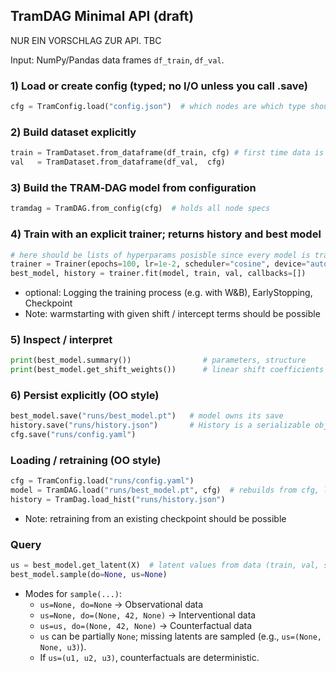 


## TramDAG Minimal API (draft)

NUR EIN VORSCHLAG ZUR API. TBC


Input: NumPy/Pandas data frames `df_train`, `df_val`.

### 1) Load or create config (typed; no I/O unless you call .save)
```python
cfg = TramConfig.load("config.json")  # which nodes are which type should be already known here 
```

### 2) Build dataset explicitly 
```python
train = TramDataset.from_dataframe(df_train, cfg) # first time data is introduced therefore write : levels, min max vals to the cfg when this function is called for trainset
val   = TramDataset.from_dataframe(df_val,  cfg)
```

### 3) Build the TRAM‑DAG model from configuration
```python
tramdag = TramDAG.from_config(cfg)  # holds all node specs
```

### 4) Train with an explicit trainer; returns history and best model



```python
# here should be lists of hyperparams posisble since every model is trained indepentely
trainer = Trainer(epochs=100, lr=1e-2, scheduler="cosine", device="auto")
best_model, history = trainer.fit(model, train, val, callbacks=[])
```
- optional: Logging the training process (e.g. with W&B), EarlyStopping, Checkpoint
- Note: warmstarting with given shift / intercept terms should be possible

### 5) Inspect / interpret
```python
print(best_model.summary())                # parameters, structure
print(best_model.get_shift_weights())      # linear shift coefficients if applicable
```

### 6) Persist explicitly (OO style)
```python
best_model.save("runs/best_model.pt")   # model owns its save
history.save("runs/history.json")       # History is a serializable object
cfg.save("runs/config.yaml")
```

### Loading / retraining (OO style)
```python
cfg = TramConfig.load("runs/config.yaml")
model = TramDAG.load("runs/best_model.pt", cfg)  # rebuilds from cfg, loads state
history = TramDag.load_hist("runs/history.json")
```
- Note: retraining from an existing checkpoint should be possible

### Query
```python
us = best_model.get_latent(X)  # latent values from data (train, val, sampled_data)
best_model.sample(do=None, us=None)
```

- Modes for `sample(...)`:
  - `us=None, do=None` → Observational data
  - `us=None, do=(None, 42, None)` → Interventional data
  - `us=us, do=(None, 42, None)` → Counterfactual data
  - `us` can be partially `None`; missing latents are sampled (e.g., `us=(None, None, u3)`).
  - If `us=(u1, u2, u3)`, counterfactuals are deterministic.

